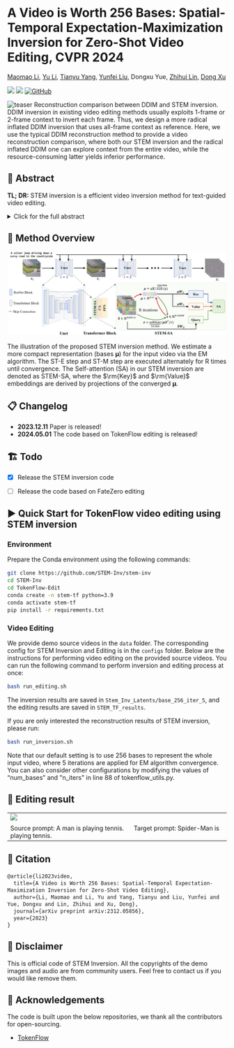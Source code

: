 # A Video is Worth 256 Bases: Spatial-Temporal Expectation-Maximization Inversion for Zero-Shot Video Editing, CVPR 2024

[Maomao Li](https://scholar.google.com/citations?user=ym_t6QYAAAAJ&hl=en&oi=ao), 
[Yu Li](https://yu-li.github.io/), 
[Tianyu Yang](https://tianyu-yang.com), 
[Yunfei Liu](https://scholar.google.com/citations?user=B1Z1vTMAAAAJ&hl=zh-CN), 
Dongxu Yue, 
[Zhihui Lin](https://scholar.google.com.hk/citations?hl=zh-CN&user=t4et8FEAAAAJ), 
[Dong Xu](https://scholar.google.com/citations?user=7Hdu5k4AAAAJ&hl=en&oi=ao)


<a href='https://arxiv.org/abs/2312.05856'><img src='https://img.shields.io/badge/ArXiv-2312.05856-red'></a> 
<a href='https://stem-inv.github.io/page/'><img src='https://img.shields.io/badge/Project-Page-Green'></a>
[![GitHub](https://img.shields.io/github/stars/STEM-Inv/stem-inv?style=social)](https://github.com/STEM-Inv/stem-inv)


![teaser](assets/examples/reconstruction.gif)
Reconstruction comparison between DDIM and STEM inversion. DDIM inversion in existing video editing methods usually exploits 1-frame or 2-frame context to invert each frame. Thus, we design a more radical inflated DDIM inversion that uses all-frame context as reference. Here, we use the typical DDIM reconstruction method to provide a video reconstruction comparison, where both our STEM inversion and the radical inflated DDIM one can explore context from the entire video, while the resource-consuming latter yields inferior performance.

## 🦴 Abstract
<b>TL; DR:</b> STEM inversion is a efficient video inversion method for text-guided video editing.

<details><summary>Click for the full abstract</summary>

> We present a video inversion approach for zero-shot video editing, which aims to model the input video with low-rank representation during the inversion process. The existing video editing methods usually apply the typical 2D DDIM inversion or naive spatial-temporal DDIM inversion before editing, which leverages time-varying representation for each frame to derive noisy latent. Unlike most existing approaches, we propose a Spatial-Temporal Expectation-Maximization (STEM) inversion, which formulates the dense video feature under an expectation-maximization manner and iteratively estimates a more compact basis set to represent the whole video. Each frame applies the fixed and global representation for inversion, which is more friendly for temporal consistency during reconstruction and editing. Extensive qualitative and quantitative experiments demonstrate that our STEM inversion can achieve consistent improvement on two state-of-the-art video editing methods.
</details>

## 🚀 Method Overview
<div align="center">
    <img src='images/STEM_DDIM_inv.png'/>
</div>

The illustration of the proposed STEM inversion method. We estimate a more compact representation (bases $\mathbf{\mu}$) for the input video via the EM algorithm. The ST-E step and ST-M step are executed alternately for R times until convergence. The Self-attention (SA) in our STEM inversion are denoted as STEM-SA, where the $\rm{Key}$ and $\rm{Value}$ embeddings are  derived by projections of the converged $\mathbf{\mu}$.

## 📋 Changelog

- **2023.12.11** Paper is released! 
- **2024.05.01** The code based on TokenFlow editing is released!

## 🏗️ Todo

- [x] Release the STEM inversion code
- [ ] Release the code based on FateZero editing


## ▶️ Quick Start for TokenFlow video editing using STEM inversion
### Environment
Prepare the Conda environment using the following commands:
```bash
git clone https://github.com/STEM-Inv/stem-inv
cd STEM-Inv
cd TokenFlow-Edit
conda create -n stem-tf python=3.9
conda activate stem-tf
pip install -r requirements.txt
```


### Video Editing
We provide demo source videos in the ```data``` folder. 
The corresponding config for STEM Inversion and Editing is in the ```configs``` folder. 
Below are the instructions for performing video editing on the provided source videos. 
You can run the following command to perform inversion and editing process at once:
```bash
bash run_editing.sh
```
The inversion results are saved in ```Stem_Inv_Latents/base_256_iter_5```, and the editing results are saved in ```STEM_TF_results```.



If you are only interested the reconstruction results of STEM inversion, please run:
```bash
bash run_inversion.sh
```

Note that our default setting is to use 256 bases to represent the whole input video, where 5 iterations are applied for EM algorithm convergence. You can also consider other configurations by modifying the values of “num_bases” and "n_iters" in line 88 of tokenflow_utils.py.

## 📰 Editing result
<table>
<tr>
  <td><img src="assets/examples/editing_example.gif"></td>
</tr>
<tr>
  <td width=100% style="center;">Source prompt: A man is playing tennis.    &nbsp;&nbsp;&nbsp;&nbsp;             Target prompt: Spider-Man is playing tennis.</td>
</tr>
</table>


## 📎 Citation 

```
@article{li2023video,
  title={A Video is Worth 256 Bases: Spatial-Temporal Expectation-Maximization Inversion for Zero-Shot Video Editing},
  author={Li, Maomao and Li, Yu and Yang, Tianyu and Liu, Yunfei and Yue, Dongxu and Lin, Zhihui and Xu, Dong},
  journal={arXiv preprint arXiv:2312.05856},
  year={2023}
}
``` 



## 📣 Disclaimer

This is official code of STEM Inversion.
All the copyrights of the demo images and audio are from community users. 
Feel free to contact us if you would like remove them.



## 💞 Acknowledgements
The code is built upon the below repositories, we thank all the contributors for open-sourcing.
* [TokenFlow](https://github.com/omerbt/TokenFlow)



